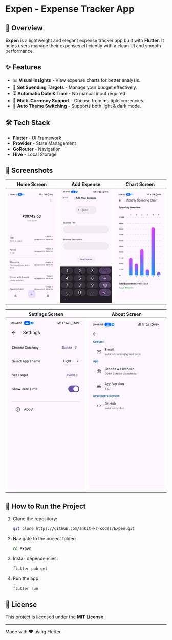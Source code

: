 # Expen - Expense Tracker App  

## 📌 Overview  
**Expen** is a lightweight and elegant expense tracker app built with **Flutter**. It helps users manage their expenses efficiently with a clean UI and smooth performance.  

## ✨ Features  
- 📊 **Visual Insights** - View expense charts for better analysis.  
- 🔄 **Set Spending Targets** - Manage your budget effectively.  
- ⏳ **Automatic Date & Time** - No manual input required.  
- 💱 **Multi-Currency Support** - Choose from multiple currencies.  
- 🌙 **Auto Theme Switching** - Supports both light & dark mode.  

## 🛠️ Tech Stack  
- **Flutter** - UI Framework  
- **Provider** - State Management  
- **GoRouter** - Navigation  
- **Hive** - Local Storage  

## 📸 Screenshots  
| Home Screen | Add Expense | Chart Screen |  
|------------|------------|--------------|  
| ![Home](assets/screenshots/1.jpg) | ![Add Expense](assets/screenshots/2.jpg) | ![Chart](assets/screenshots/4.jpg) |  

| Settings Screen | About Screen |  
|----------------|-------------|  
| ![Settings](assets/screenshots/3.jpg) | ![About](assets/screenshots/5.jpg) |  

## 🚀 How to Run the Project  
1. Clone the repository:  
   ```bash
   git clone https://github.com/ankit-kr-codes/Expen.git
   ```  
2. Navigate to the project folder:  
   ```bash
   cd expen
   ```  
3. Install dependencies:  
   ```bash
   flutter pub get
   ```  
4. Run the app:  
   ```bash
   flutter run
   ```  


## 📄 License  
This project is licensed under the **MIT License**.  

---  
Made with ❤️ using Flutter.  
